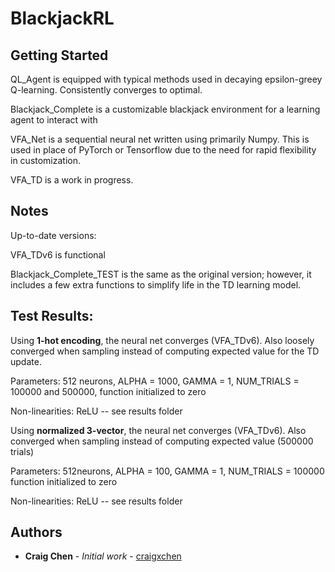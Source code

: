 # BlackjackRL


## Getting Started

QL_Agent is equipped with typical methods used in decaying epsilon-greey Q-learning. Consistently converges to optimal.

Blackjack_Complete is a customizable blackjack environment for a learning agent to interact with

VFA_Net is a sequential neural net written using primarily Numpy. This is used in place of PyTorch or Tensorflow due to the need for 
rapid flexibility in customization.

VFA_TD is a work in progress.

## Notes

Up-to-date versions:

VFA_TDv6 is functional

Blackjack_Complete_TEST is the same as the original version; however, it includes a few extra functions to simplify life in the TD learning model.

## Test Results:

Using **1-hot encoding**, the neural net converges (VFA_TDv6). Also loosely converged when sampling instead of computing expected value for the TD update.

Parameters: 512 neurons, ALPHA = 1000, GAMMA = 1, NUM_TRIALS = 100000 and 500000, function initialized to zero

Non-linearities: ReLU -- see results folder


Using **normalized 3-vector**, the neural net converges (VFA_TDv6). Also converged when sampling instead of computing expected value (500000 trials)

Parameters: 512neurons, ALPHA = 100, GAMMA = 1, NUM_TRIALS = 100000 function initialized to zero 

Non-linearities: ReLU -- see results folder

## Authors

* **Craig Chen** - *Initial work* - [craigxchen](https://github.com/craigxchen)


